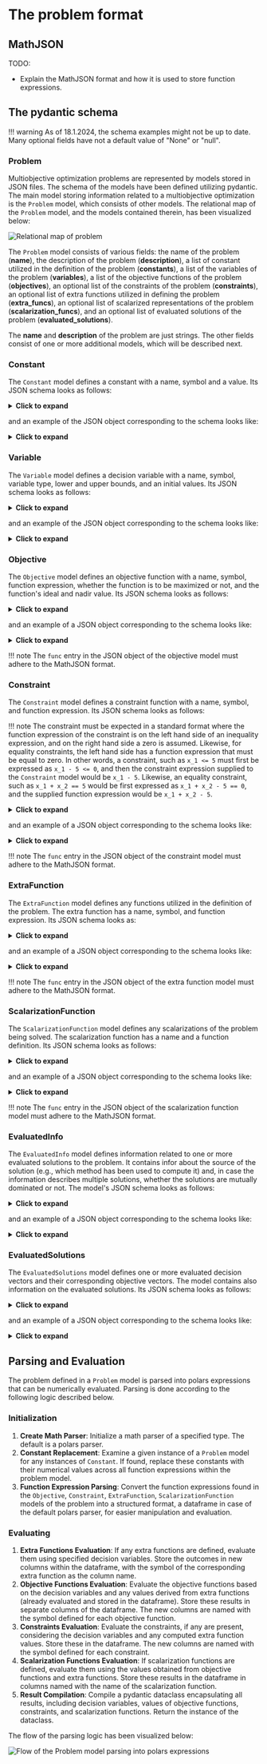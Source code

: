 # The problem format

## MathJSON

TODO:

- Explain the MathJSON format and how it is used to store function expressions.

## The pydantic schema

!!! warning
    As of 18.1.2024, the schema examples might not be up to date. Many optional fields have not a default value of "None" or "null".

### Problem

Multiobjective optimization problems are represented by models stored in JSON files.
The schema of the models have been defined utilizing pydantic. The main
model storing information related to a multiobjective optimization is the
`Problem` model, which consists of other models. The relational map of the
`Problem` model, and the models contained therein, has been visualized below:

![Relational map of problem](../assets/problem_map.png "The relational map of the Problem model.")

The `Problem` model consists of various fields: the name of the problem (**name**), the
description of the problem (**description**), a list of constant utilized in the definition of the
problem (**constants**), a list of the variables of the problem (**variables**), a list of the
objective functions of the problem (**objectives**), an optional list of the constraints of the problem
(**constraints**), an optional list of extra functions utilized in defining the problem (**extra_funcs**),
an optional list of scalarized representations of the problem (**scalarization_funcs**), and an optional list
of evaluated solutions of the problem (**evaluated_solutions**).

The **name** and **description** of the problem are just strings. The other fields consist of one or
more additional models, which will be described next.

### Constant

The `Constant` model defines a constant with a name, symbol and a value. Its JSON
schema looks as follows:

<details>
<summary><b>Click to expand</b></summary>
```json
{
  "description": "Model for a constant.",
  "properties": {
    "name": {
      "description": [
        "Descriptive name of the constant. This can be used in UI and visualizations.",
        " Example: 'maximum cost'."
      ],
      "title": "Name",
      "type": "string"
    },
    "symbol": {
      "description": "Symbol to represent the constant. This will be used in the rest of the problem definition. It may also be used in UIs and visualizations. Example: 'c_1'.",
      "title": "Symbol",
      "type": "string"
    },
    "value": {
      "anyOf": [
        {
          "type": "integer"
        },
        {
          "type": "number"
        },
        {
          "type": "boolean"
        }
      ],
      "description": "Value of the constant.",
      "title": "Value"
    }
  },
  "required": ["name", "symbol", "value"],
  "title": "Constant",
  "type": "object"
}
```
</details>

and an example of the JSON object corresponding to the schema looks like:

<details>
<summary><b>Click to expand</b></summary>
```json
{
  "name": "constant example",
  "symbol": "c",
  "value": 42.1
}
```
</details>

### Variable

The `Variable` model defines a decision variable with a name, symbol, variable type, lower and upper
bounds, and an initial values. Its JSON schema looks as follows:

<details>
<summary><b>Click to expand</b></summary>
```json
{
  "$defs": {
    "VariableTypeEnum": {
      "enum": ["real", "integer", "binary"],
      "title": "VariableTypeEnum",
      "type": "string"
    }
  },
  "description": "Model for a variable.",
  "properties": {
    "name": {
      "description": "Descriptive name of the variable. This can be used in UI and visualizations. Example: 'velocity'.",
      "title": "Name",
      "type": "string"
    },
    "symbol": {
      "description": "Symbol to represent the variable. This will be used in the rest of the problem definition. It may also be used in UIs and visualizations. Example: 'v_1'.",
      "title": "Symbol",
      "type": "string"
    },
    "variable_type": {
      "allOf": [
        {
          "$ref": "#/$defs/VariableTypeEnum"
        }
      ],
      "description": "Type of the variable. Can be real, integer or binary."
    },
    "lowerbound": {
      "anyOf": [
        {
          "type": "number"
        },
        {
          "type": "integer"
        },
        {
          "type": "boolean"
        }
      ],
      "description": "Lower bound of the variable.",
      "title": "Lowerbound"
    },
    "upperbound": {
      "anyOf": [
        {
          "type": "number"
        },
        {
          "type": "integer"
        },
        {
          "type": "boolean"
        }
      ],
      "description": "Upper bound of the variable.",
      "title": "Upperbound"
    },
    "initial_value": {
      "anyOf": [
        {
          "type": "number"
        },
        {
          "type": "integer"
        },
        {
          "type": "boolean"
        },
        {
          "type": "null"
        }
      ],
      "description": "Initial value of the variable. This is optional.",
      "title": "Initial Value"
    }
  },
  "required": [
    "name",
    "symbol",
    "variable_type",
    "lowerbound",
    "upperbound",
    "initial_value"
  ],
  "title": "Variable",
  "type": "object"
}
```
</details>

and an example of the JSON object corresponding to the schema looks like:

<details>
<summary><b>Click to expand</b></summary>
```json
{
  "name": "example variable",
  "symbol": "x_1",
  "variable_type": "real",
  "lowerbound": -0.75,
  "upperbound": 11.3,
  "initial_value": 4.2
}
```
</details>

### Objective

The `Objective` model defines an objective function with a name, symbol, function expression, whether the function is
to be maximized or not, and the function's ideal and nadir value. Its JSON schema looks as follows:

<details>
<summary><b>Click to expand</b></summary>
```json
{
  "description": "Model for an objective function.",
  "properties": {
    "name": {
      "description": [
        "Descriptive name of the objective function. This can be used in UI and visualizations.",
        " Example: 'time'."
      ],
      "title": "Name",
      "type": "string"
    },
    "symbol": {
      "description": "Symbol to represent the objective function. This will be used in the rest of the problem definition. It may also be used in UIs and visualizations. Example: 'f_1'.",
      "title": "Symbol",
      "type": "string"
    },
    "func": {
      "description": "The objective function. This is a JSON object that can be parsed into a function.Must be a valid MathJSON object. The symbols in the function must match the symbols defined for variable/constant/extra function.",
      "items": {},
      "title": "Func",
      "type": "array"
    },
    "maximize": {
      "default": false,
      "description": "Whether the objective function is to be maximized or minimized.",
      "title": "Maximize",
      "type": "boolean"
    },
    "ideal": {
      "anyOf": [
        {
          "type": "number"
        },
        {
          "type": "null"
        }
      ],
      "description": "Ideal value of the objective. This is optional.",
      "title": "Ideal"
    },
    "nadir": {
      "anyOf": [
        {
          "type": "number"
        },
        {
          "type": "null"
        }
      ],
      "description": "Nadir value of the objective. This is optional.",
      "title": "Nadir"
    }
  },
  "required": ["name", "symbol", "func", "ideal", "nadir"],
  "title": "Objective",
  "type": "object"
}
```
</details>

and an example of a JSON object corresponding to the schema looks like:

<details>
<summary><b>Click to expand</b></summary>
```json
{
  "name": "example objective",
  "symbol": "f_1",
  "func": ["Divide", ["Add", "x_1", 3], 2],
  "maximize": false,
  "ideal": -3.3,
  "nadir": 5.2
}
```
</details>

!!! note
    The `func` entry in the JSON object of the objective model must adhere to the MathJSON format.

### Constraint

The `Constraint` model defines a constraint function with a name, symbol, and function expression. Its JSON schema looks as follows:

!!! note
    The constraint must be expected in a standard format where the function expression of the constraint is on the left hand side of an
    inequality expression, and on the right hand side a zero is assumed. Likewise, for equality constraints, the left hand side has a function
    expression that must be equal to zero. In other words, a constraint, such as `x_1 <= 5` must first be expressed as `x_1 - 5 <= 0`, and then the
    constraint expression supplied to the `Constraint` model would be `x_1 - 5`. Likewise, an equality constraint, such as `x_1 + x_2 == 5` would be first
    expressed as `x_1 + x_2 - 5 == 0`, and the supplied function expression would be `x_1 + x_2 - 5`.

<details>
<summary><b>Click to expand</b></summary>
```json
{
  {
  "$defs": {
    "ConstraintTypeEnum": {
      "description": "An enumerator for supported constraint expression types.",
      "enum": [
        "=",
        "<="
      ],
      "title": "ConstraintTypeEnum",
      "type": "string"
    }
  },
  "description": "Model for a constraint function.",
  "properties": {
    "name": {
      "description": "Descriptive name of the constraint. This can be used in UI and visualizations. Example: 'maximum length'",
      "title": "Name",
      "type": "string"
    },
    "symbol": {
      "description": "Symbol to represent the constraint. This will be used in the rest of the problem definition. It may also be used in UIs and visualizations. Example: 'g_1'.",
      "title": "Symbol",
      "type": "string"
    },
    "cons_type": {
      "allOf": [
        {
          "$ref": "#/$defs/ConstraintTypeEnum"
        }
      ],
      "description": "The type of the constraint. Constraints are assumed to be in a standard form where the supplied 'func' expression is on the left hand side of the constraint's expression, and on the right hand side a zero value is assume. The comparison between the left hand side and right hand side is either and quality comparison ('=') or lesser than equal comparison ('<=')."
    },
    "func": {
      "description": "Function of the constraint. This is a JSON object that can be parsed into a function.Must be a valid MathJSON object. The symbols in the function must match objective/variable/constant shortnames.",
      "items": {},
      "title": "Func",
      "type": "array"
    }
  },
  "required": [
    "name",
    "symbol",
    "cons_type",
    "func"
  ],
  "title": "Constraint",
  "type": "object"
}
}
```
</details>

and an example of a JSON object corresponding to the schema looks like:

<details>
<summary><b>Click to expand</b></summary>
```json
{
  {
  "name": "example constraint",
  "symbol": "g_1",
  "cons_type": "<=",
  "func": [
    "Add",
    [
      "Add",
      [
        "Divide",
        "x_1",
        2
      ],
      "c"
    ],
    -4.2
  ]
 }
}
```
</details>

!!! note
    The `func` entry in the JSON object of the constraint model must adhere to the MathJSON format.

### ExtraFunction

The `ExtraFunction` model defines any functions utilized in the definition of the problem. The extra function has a name,
symbol, and function expression. Its JSON schema looks as:

<details>
<summary><b>Click to expand</b></summary>
```json
{
  "description": "Model for extra functions.\n\nThese functions can, e.g., be functions that are re-used in the problem formulation, or\nthey are needed for other computations related to the problem.",
  "properties": {
    "name": {
      "description": "Descriptive name of the function. Example: 'normalization'",
      "title": "Name",
      "type": "string"
    },
    "symbol": {
      "description": "Symbol to represent the function. This will be used in the rest of the problem definition. It may also be used in UIs and visualizations. Example: 'avg'.",
      "title": "Symbol",
      "type": "string"
    },
    "func": {
      "description": "The string representing the function. This is a JSON object that can be parsed into a function.Must be a valid MathJSON object. The symbols in the function must match symbols defined for objective/variable/constant.",
      "items": {},
      "title": "Func",
      "type": "array"
    }
  },
  "required": ["name", "symbol", "func"],
  "title": "ExtraFunction",
  "type": "object"
}
```
</details>

and an example of a JSON object corresponding to the schema looks like:

<details>
<summary><b>Click to expand</b></summary>
```json
{
  "name": "example extra function",
  "symbol": "m",
  "func": ["Divide", "f_1", 100]
}
```
</details>

!!! note
    The `func` entry in the JSON object of the extra function model must adhere to the MathJSON format.

### ScalarizationFunction

The `ScalarizationFunction` model defines any scalarizations of the problem being solved. The scalarization
function has a name and a function definition. Its JSON schema looks as follows:

<details>
<summary><b>Click to expand</b></summary>
```json
{
  "description": "Model for scalarization of the problem.",
  "properties": {
    "name": {
      "description": "Name of the scalarization. Example: 'STOM'",
      "title": "Name",
      "type": "string"
    },
    "symbol": {
      "anyOf": [
        {
          "type": "string"
        },
        {
          "type": "null"
        }
      ],
      "default": "Optional symbol to represent the scalarization function. This may be used in in UIs and visualizations.",
      "title": "Symbol"
    },
    "func": {
      "description": "Function representation of the scalarization. This is a JSON object that can be parsed into a function.Must be a valid MathJSON object. The symbols in the function must match the symbols defined for objective/variable/constant/extra function.",
      "items": {},
      "title": "Func",
      "type": "array"
    }
  },
  "required": ["name", "func"],
  "title": "ScalarizationFunction",
  "type": "object"
}
```
</details>

and an example of a JSON object corresponding to the schema looks like:

<details>
<summary><b>Click to expand</b></summary>
```json
{
  "name": "Achievement scalarizing function",
  "symbol": "S",
  "func": [
    "Max",
    ["Multiply", "w_1", ["Add", "f_1", -1.1]],
    ["Multiply", "w_2", ["Add", "f_2", -2.2]]
  ]
}
```
</details>

!!! note
    The `func` entry in the JSON object of the scalarization function model must adhere to the MathJSON format.

### EvaluatedInfo

The `EvaluatedInfo` model defines information related to one or more evaluated solutions to the problem. It contains
infor about the source of the solution (e.g., which method has been used to compute it) and, in case the information
describes multiple solutions, whether the solutions are mutually dominated or not. The model's JSON schema looks as
follows:

<details>
<summary><b>Click to expand</b></summary>
```json
{
  "description": "Model to represent information about an evaluated solution or solutions to the problem.\n\nThis model may be extended as needed.",
  "properties": {
    "source": {
      "description": "The source of the evaluated solution(s). E.g., an optimization method's name.",
      "title": "Source",
      "type": "string"
    },
    "dominated": {
      "anyOf": [
        {
          "type": "boolean"
        },
        {
          "type": "null"
        }
      ],
      "description": "Optional. Are the solutions dominated?",
      "title": "Dominated"
    }
  },
  "required": ["source", "dominated"],
  "title": "EvaluatedInfo",
  "type": "object"
}
```
</details>

and an example of a JSON object corresponding to the schema looks like:

<details>
<summary><b>Click to expand</b></summary>
```json
{
  "source": "NSGA-III",
  "dominated": false
}
```
</details>

### EvaluatedSolutions

The `EvaluatedSolutions` model defines one or more evaluated decision vectors and their corresponding objective vectors. The model
contains also information on the evaluated solutions. Its JSON schema looks as follows:

<details>
<summary><b>Click to expand</b></summary>
```json
{
  "$defs": {
    "EvaluatedInfo": {
      "description": "Model to represent information about an evaluated solution or solutions to the problem.\n\nThis model may be extended as needed.",
      "properties": {
        "source": {
          "description": "The source of the evaluated solution(s). E.g., an optimization method's name.",
          "title": "Source",
          "type": "string"
        },
        "dominated": {
          "anyOf": [
            {
              "type": "boolean"
            },
            {
              "type": "null"
            }
          ],
          "description": "Optional. Are the solutions dominated?",
          "title": "Dominated"
        }
      },
      "required": ["source", "dominated"],
      "title": "EvaluatedInfo",
      "type": "object"
    }
  },
  "description": "Model to represent the evaluated objective values of a decision vector.\n\nThe decision vectors 'decision_vectors' and objective vectors\n'objective_vector' correspond to each other based on their ordering. I.e.,\nthe evaluated objective function values for the decision vector at position i\n(decision_vectors[i]) are represented by the objective vector at position i\n(objective_vector[i]).",
  "properties": {
    "info": {
      "allOf": [
        {
          "$ref": "#/$defs/EvaluatedInfo"
        }
      ],
      "description": "Information about the evaluated solutions."
    },
    "decision_vectors": {
      "description": "A list of the evaluated decision vectors.",
      "items": {
        "items": {
          "anyOf": [
            {
              "type": "number"
            },
            {
              "type": "integer"
            },
            {
              "type": "boolean"
            }
          ]
        },
        "type": "array"
      },
      "title": "Decision Vectors",
      "type": "array"
    },
    "objective_vectors": {
      "description": "A list of the values of the evaluated objective functions.",
      "items": {
        "items": {
          "type": "number"
        },
        "type": "array"
      },
      "title": "Objective Vectors",
      "type": "array"
    }
  },
  "required": ["info", "decision_vectors", "objective_vectors"],
  "title": "EvaluatedSolutions",
  "type": "object"
}
```
</details>

and an example of a JSON object corresponding to the schema looks like:

<details>
<summary><b>Click to expand</b></summary>
```json
{
  "info": {
    "source": "NSGA-III",
    "dominated": false
  },
  "decision_vectors": [
    [4.2, -1.2, 6.6],
    [4.2, -1.2, 6.6],
    [4.2, -1.2, 6.6]
  ],
  "objective_vectors": [
    [1.0, 2.0, 3.0],
    [1.0, 2.0, 3.0],
    [1.0, 2.0, 3.0]
  ]
}
```
</details>

## Parsing and Evaluation

The problem defined in a `Problem` model is parsed into polars expressions that can be numerically evaluated.
Parsing is done according to the following logic described below.

### Initialization

1. **Create Math Parser**: Initialize a math parser of a specified type. The
   default is a polars parser.
2. **Constant Replacement**: Examine a given instance of a `Problem` model for any
   instances of `Constant`.
   If found, replace these constants with their numerical values across all
   function expressions within the problem model.
3. **Function Expression Parsing**: Convert the function expressions
   found in the `Objective`, `Constraint`, `ExtraFunction`, `ScalarizationFunction` models of the problem
   into a structured format, a dataframe in case of the default polars parser, for easier
   manipulation and evaluation.

### Evaluating

1. **Extra Functions Evaluation**: If any extra functions are defined, evaluate
   them using specified decision variables. Store the outcomes in new columns within the
   dataframe, with the symbol of the corresponding extra function as the column
   name.
2. **Objective Functions Evaluation**: Evaluate the objective functions based on
   the decision variables and any values derived from extra functions (already evaluated and stored
   in the dataframe). Store these
   results in separate columns of the dataframe. The new columns are named with the symbol
   defined for each objective function.
3. **Constraints Evaluation**: Evaluate the constraints, if any are present,
   considering the decision variables and any computed extra function values. Store these
   in the dataframe. The new columns are named with the symbol defined for each constraint.
4. **Scalarization Functions Evaluation**: If scalarization functions are
   defined, evaluate them using the values obtained from objective functions and
   extra functions. Store these results in the dataframe in columns named with the
   name of the scalarization function.
5. **Result Compilation**: Compile a pydantic dataclass encapsulating all
   results, including decision variables, values of objective functions,
   constraints, and scalarization functions. Return the instance of the dataclass.

The flow of the parsing logic has been visualized below:

![Flow of the Problem model parsing into polars expressions](../assets/parsing_flow.png "The parsing of the Problem model.")